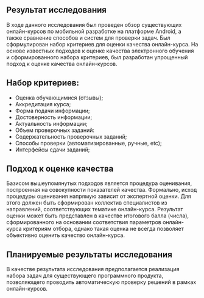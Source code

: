 ## Результат исследования

В ходе данного исследования был проведен обзор существующих онлайн-курсов по мобильной разработке на платформе Android, а также сравнение способов и систем для проверки задач.
Был сформулирован набор критериев для оценки качества онлайн-курса.
На основе известных подходов к оценке качества электронного обучения и сформированного набора критериев, был разработан упрощенный подход к оценке качества онлайн-курсов.

## Набор критериев:

* Оценка обучающимися (отзывы);
* Аккредитация курса;
* Форма подачи информации;
* Достоверность информации;
* Актуальность информации;
* Объем проверочных заданий:
* Содержательность проверочных заданий;
* Способы проверки (автоматизированные, ручные, etc);
* Интерфейсы сдачи заданий;

## Подход к оценке качества

Базисом вышеупомянутых подходов является процедура оценивания, построенная на совокупности показателей качества. 
Формально, исход процедуры оценивания напрямую зависит от экспертной оценки. Для этого должен быть сформирован коллектив специалистов
из направлений, соответствующих тематике онлайн-курса.
Результат оценки может быть представлен в качестве итогового балла (числа), сформированного на основании соответствия параметров онлайн-курса критериям отбора, 
однако такая оценка не всегда позволяет объективно оценить качество онлайн-курса.

## Планируемые результаты исследования

В качестве результата исследования предполагается реализация набора задач для существующего программного продукта, позволяющего проводить автоматическую проверку решений в рамках онлайн-курсов.